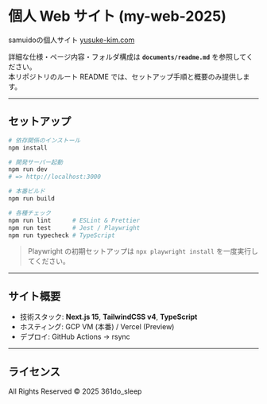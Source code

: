 # 個人 Web サイト (my-web-2025)

samuidoの個人サイト [yusuke-kim.com](yusuke-kim.com)

詳細な仕様・ページ内容・フォルダ構成は **`documents/readme.md`** を参照してください。
\
本リポジトリのルート README では、セットアップ手順と概要のみ提供します。

---

## セットアップ

```bash
# 依存関係のインストール
npm install

# 開発サーバー起動
npm run dev
# => http://localhost:3000

# 本番ビルド
npm run build

# 各種チェック
npm run lint      # ESLint & Prettier
npm run test      # Jest / Playwright
npm run typecheck # TypeScript
```

> Playwright の初期セットアップは `npx playwright install` を一度実行してください。

---

## サイト概要

- 技術スタック: **Next.js 15**, **TailwindCSS v4**, **TypeScript**
- ホスティング: GCP VM (本番) / Vercel (Preview)
- デプロイ: GitHub Actions → rsync

---

## ライセンス

All Rights Reserved © 2025 361do_sleep
